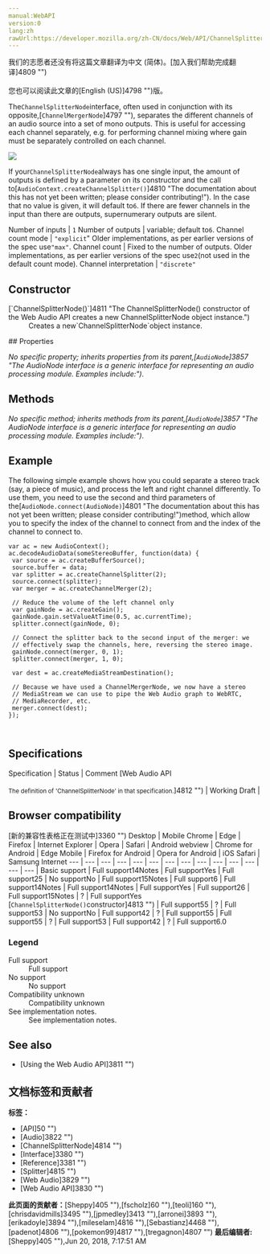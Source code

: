```yaml
---
manual:WebAPI
version:0
lang:zh
rawUrl:https://developer.mozilla.org/zh-CN/docs/Web/API/ChannelSplitterNode
---
```




<bdi>我们的志愿者还没有将这篇文章翻译为<bdi>中文 (简体)</bdi>。[加入我们帮助完成翻译]4809 "")<br></br>您也可以阅读此文章的[English (US)]4798 "")版。</bdi>






The`ChannelSplitterNode`interface, often used in conjunction with its opposite,[`ChannelMergerNode`]4797 ""), separates the different channels of an audio source into a set of mono outputs. This is useful for accessing each channel separately, e.g. for performing channel mixing where gain must be separately controlled on each channel.




![](%4808.png "")



If your`ChannelSplitterNode`always has one single input, the amount of outputs is defined by a parameter on its constructor and the call to[`AudioContext.createChannelSplitter()`]4810 "The documentation about this has not yet been written; please consider contributing!"). In the case that no value is given, it will default to`6`. If there are fewer channels in the input than there are outputs, supernumerary outputs are silent.

Number of inputs | `1` 
Number of outputs | variable; default to`6`. 
Channel count mode | `"explicit`&quot; Older implementations, as per earlier versions of the spec use`"max"`. 
Channel count | Fixed to the number of outputs. Older implementations, as per earlier versions of the spec use`2`(not used in the default count mode). 
Channel interpretation | `"discrete"` 


## Constructor<a name="Constructor"></a>
<dl><dt>[`ChannelSplitterNode()`]4811 "The ChannelSplitterNode() constructor of the Web Audio API creates a new ChannelSplitterNode object instance.")</dt><dd>Creates a new`ChannelSplitterNode`object instance.</dd></dl>
## Properties<a name="Properties"></a>


<em>No specific property; inherits properties from its parent,</em><em>[`AudioNode`]3857 "The AudioNode interface is a generic interface for representing an audio processing module. Examples include:")</em>.


## Methods<a name="Methods"></a>


<em>No specific method; inherits methods from its parent,</em><em>[`AudioNode`]3857 "The AudioNode interface is a generic interface for representing an audio processing module. Examples include:")</em>.


## Example<a name="Example"></a>


The following simple example shows how you could separate a stereo track (say, a piece of music), and process the left and right channel differently. To use them, you need to use the second and third parameters of the[`AudioNode.connect(AudioNode)`]4801 "The documentation about this has not yet been written; please consider contributing!")method, which allow you to specify the index of the channel to connect from and the index of the channel to connect to.


```
var ac = new AudioContext();
ac.decodeAudioData(someStereoBuffer, function(data) {
 var source = ac.createBufferSource();
 source.buffer = data;
 var splitter = ac.createChannelSplitter(2);
 source.connect(splitter);
 var merger = ac.createChannelMerger(2);

 // Reduce the volume of the left channel only
 var gainNode = ac.createGain();
 gainNode.gain.setValueAtTime(0.5, ac.currentTime);
 splitter.connect(gainNode, 0);

 // Connect the splitter back to the second input of the merger: we
 // effectively swap the channels, here, reversing the stereo image.
 gainNode.connect(merger, 0, 1);
 splitter.connect(merger, 1, 0);

 var dest = ac.createMediaStreamDestination();

 // Because we have used a ChannelMergerNode, we now have a stereo
 // MediaStream we can use to pipe the Web Audio graph to WebRTC,
 // MediaRecorder, etc.
 merger.connect(dest);
}); 
 
 

```

## Specifications<a name="Specifications"></a>
Specification | Status | Comment 
[Web Audio API<br></br><small>The definition of &#39;ChannelSplitterNode&#39; in that specification.</small>]4812 "") | Working Draft |  


## Browser compatibility<a name="Browser_compatibility"></a>
[新的兼容性表格正在测试中<i></i>]3360 "")
<abbr>Desktop<i></i></abbr> | <abbr>Mobile<i></i></abbr> 
<abbr>Chrome<i></i></abbr> | <abbr>Edge<i></i></abbr> | <abbr>Firefox<i></i></abbr> | <abbr>Internet Explorer<i></i></abbr> | <abbr>Opera<i></i></abbr> | <abbr>Safari<i></i></abbr> | <abbr>Android webview<i></i></abbr> | <abbr>Chrome for Android<i></i></abbr> | <abbr>Edge Mobile<i></i></abbr> | <abbr>Firefox for Android<i></i></abbr> | <abbr>Opera for Android<i></i></abbr> | <abbr>iOS Safari<i></i></abbr> | <abbr>Samsung Internet<i></i></abbr> 
 ---  |  ---  |  ---  |  ---  |  ---  |  ---  |  ---  |  ---  |  ---  |  ---  |  ---  |  ---  |  ---  |  ---  | 
Basic support | <abbr>Full support</abbr>14<abbr>Notes<i></i></abbr> | <abbr>Full support</abbr>Yes | <abbr>Full support</abbr>25 | <abbr>No support</abbr>No | <abbr>Full support</abbr>15<abbr>Notes<i></i></abbr> | <abbr>Full support</abbr>6 | <abbr>Full support</abbr>14<abbr>Notes<i></i></abbr> | <abbr>Full support</abbr>14<abbr>Notes<i></i></abbr> | <abbr>Full support</abbr>Yes | <abbr>Full support</abbr>26 | <abbr>Full support</abbr>15<abbr>Notes<i></i></abbr> | <abbr>?</abbr> | <abbr>Full support</abbr>Yes 
[`ChannelSplitterNode()`constructor]4813 "") | <abbr>Full support</abbr>55 | <abbr>?</abbr> | <abbr>Full support</abbr>53 | <abbr>No support</abbr>No | <abbr>Full support</abbr>42 | <abbr>?</abbr> | <abbr>Full support</abbr>55 | <abbr>Full support</abbr>55 | <abbr>?</abbr> | <abbr>Full support</abbr>53 | <abbr>Full support</abbr>42 | <abbr>?</abbr> | <abbr>Full support</abbr>6.0 


### Legend<a name="Legend"></a>
<dl><dt><abbr>Full support</abbr></dt><dd>Full support</dd><dt><abbr>No support</abbr></dt><dd>No support</dd><dt><abbr>Compatibility unknown</abbr></dt><dd>Compatibility unknown</dd><dt><abbr>See implementation notes.<i></i></abbr></dt><dd>See implementation notes.</dd></dl>


## See also<a name="See_also"></a>

* [Using the Web Audio API]3811 "")



## 文档标签和贡献者
**标签：**
* [API]50 "")
* [Audio]3822 "")
* [ChannelSplitterNode]4814 "")
* [Interface]3380 "")
* [Reference]3381 "")
* [Splitter]4815 "")
* [Web Audio]3829 "")
* [Web Audio API]3830 "")

**此页面的贡献者：**[Sheppy]405 ""),[fscholz]60 ""),[teoli]160 ""),[chrisdavidmills]3495 ""),[jpmedley]3413 ""),[arronei]3893 ""),[erikadoyle]3894 ""),[mileselam]4816 ""),[Sebastianz]4468 ""),[padenot]4806 ""),[pokemon99]4817 ""),[tregagnon]4807 "")
**最后编辑者:**[Sheppy]405 ""),<time>Jun 20, 2018, 7:17:51 AM</time>


